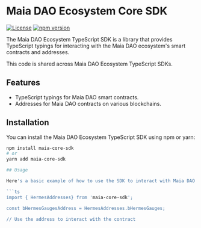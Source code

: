 # Maia DAO Ecosystem Core SDK

[![License](https://img.shields.io/badge/license-MIT-blue.svg)](LICENSE)
[![npm version](https://img.shields.io/npm/v/maia-core-sdk/latest.svg)](https://www.npmjs.com/package/maia-core-sdk/v/latest)

The Maia DAO Ecosystem TypeScript SDK is a library that provides TypeScript typings for interacting with the Maia DAO ecosystem's smart contracts and addresses.

This code is shared across Maia DAO Ecosystem TypeScript SDKs.

## Features

- TypeScript typings for Maia DAO smart contracts.
- Addresses for Maia DAO contracts on various blockchains.

## Installation

You can install the Maia DAO Ecosystem TypeScript SDK using npm or yarn:

```sh
npm install maia-core-sdk
# or
yarn add maia-core-sdk

## Usage

Here's a basic example of how to use the SDK to interact with Maia DAO contracts:

```ts
import { HermesAddresses} from 'maia-core-sdk';

const bHermesGaugesAddress = HermesAddresses.bHermesGauges;

// Use the address to interact with the contract
```

<!-- TODO For more detailed documentation and examples, please refer to the [SDK Documentation](https://v2-docs.maiadao.io/protocols/SDK/introduction). -->
